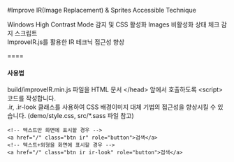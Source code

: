 #Improve IR(Image Replacement) & Sprites Accessible Technique

Windows High Contrast Mode 감지 및 CSS 활성화 Images 비활성화 상태 체크 감지 스크립트<br />
ImproveIR.js를 활용한 IR 테크닉 접근성 향상

====

#### 사용법

build/improveIR.min.js 파일을 HTML 문서 \</head> 앞에서 호출하도록 \<script> 코드를 작성합니다.<br>
.ir, .ir-look 클래스를 사용하여 CSS 배경이미지 대체 기법의 접근성을 향상시킬 수 있습니다. (demo/style.css, src/\*.sass 파일 참고)

```
<!-- 텍스트만 화면에 표시할 경우 -->
<a href="/" class="btn ir" role="button">검색</a>
<!-- 텍스트+외형을 화면에 표시할 경우 -->
<a href="/" class="btn ir ir-look" role="button">검색</a>
```